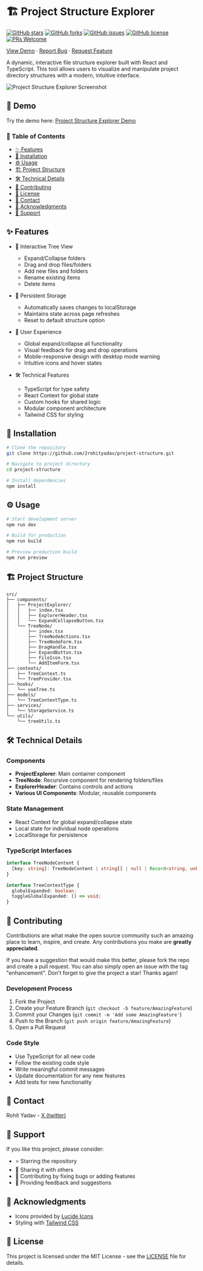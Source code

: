# 🏗️ Project Structure Explorer

[![GitHub stars](https://img.shields.io/github/stars/2rohityadav/project-structure?style=social)](https://github.com/2rohityadav/project-structure)
[![GitHub forks](https://img.shields.io/github/forks/2rohityadav/project-structure?style=social)](https://github.com/2rohityadav/project-structure/network/members)
[![GitHub issues](https://img.shields.io/github/issues/2rohityadav/project-structure)](https://github.com/2rohityadav/project-structure/issues)
[![GitHub license](https://img.shields.io/github/license/2rohityadav/project-structure)](https://github.com/2rohityadav/project-structure/blob/main/LICENSE)
[![PRs Welcome](https://img.shields.io/badge/PRs-welcome-brightgreen.svg)](https://makeapullrequest.com)

[View Demo](https://2rohityadav.github.io/project-structure/) · [Report Bug](https://github.com/2rohityadav/project-structure/issues) · [Request Feature](https://github.com/2rohityadav/project-structure/issues)

A dynamic, interactive file structure explorer built with React and TypeScript. This tool allows users to visualize and manipulate project directory structures with a modern, intuitive interface.

![Project Structure Explorer Screenshot](./public/project-structure.png)

## 🚀 Demo

Try the demo here: [Project Structure Explorer Demo](https://2rohityadav.github.io/project-structure/)

### 📝 Table of Contents

- [✨ Features](#-features)
- [🚀 Installation](#-installation)
- [⚙️ Usage](#-usage)
- [🏗️ Project Structure](#-project-structure)
- [🛠 Technical Details](#-technical-details)
- [🤝 Contributing](#-contributing)
- [📜 License](#-license)
- [📝 Contact](#-contact)
- [🙏 Acknowledgments](#-acknowledgments)
- [💖 Support](#-support)

## ✨ Features

- 🌲 Interactive Tree View

  - Expand/Collapse folders
  - Drag and drop files/folders
  - Add new files and folders
  - Rename existing items
  - Delete items

- 💾 Persistent Storage

  - Automatically saves changes to localStorage
  - Maintains state across page refreshes
  - Reset to default structure option

- 🎯 User Experience

  - Global expand/collapse all functionality
  - Visual feedback for drag and drop operations
  - Mobile-responsive design with desktop mode warning
  - Intuitive icons and hover states

- 🛠 Technical Features
  - TypeScript for type safety
  - React Context for global state
  - Custom hooks for shared logic
  - Modular component architecture
  - Tailwind CSS for styling

## 🚀 Installation

```bash
# Clone the repository
git clone https://github.com/2rohityadav/project-structure.git

# Navigate to project directory
cd project-structure

# Install dependencies
npm install
```

## ⚙️ Usage

```bash
# Start development server
npm run dev

# Build for production
npm run build

# Preview production build
npm run preview
```

## 🏗️ Project Structure

```
src/
├── components/
│   ├── ProjectExplorer/
│   │   ├── index.tsx
│   │   ├── ExplorerHeader.tsx
│   │   └── ExpandCollapseButton.tsx
│   └── TreeNode/
│       ├── index.tsx
│       ├── TreeNodeActions.tsx
│       ├── TreeNodeForm.tsx
│       ├── DragHandle.tsx
│       ├── ExpandButton.tsx
│       ├── FileIcon.tsx
│       └── AddItemForm.tsx
├── contexts/
│   ├── TreeContext.ts
│   └── TreeProvider.tsx
├── hooks/
│   └── useTree.ts
├── models/
│   └── TreeContextType.ts
├── services/
│   └── StorageService.ts
└── utils/
    └── treeUtils.ts
```

## 🛠 Technical Details

### Components

- **ProjectExplorer**: Main container component
- **TreeNode**: Recursive component for rendering folders/files
- **ExplorerHeader**: Contains controls and actions
- **Various UI Components**: Modular, reusable components

### State Management

- React Context for global expand/collapse state
- Local state for individual node operations
- LocalStorage for persistence

### TypeScript Interfaces

```typescript
interface TreeNodeContent {
  [key: string]: TreeNodeContent | string[] | null | Record<string, unknown>;
}

interface TreeContextType {
  globalExpanded: boolean;
  toggleGlobalExpanded: () => void;
}
```

## 🤝 Contributing

Contributions are what make the open source community such an amazing place to learn, inspire, and create. Any contributions you make are **greatly appreciated**.

If you have a suggestion that would make this better, please fork the repo and create a pull request. You can also simply open an issue with the tag "enhancement".
Don't forget to give the project a star! Thanks again!

### Development Process

1. Fork the Project
2. Create your Feature Branch (`git checkout -b feature/AmazingFeature`)
3. Commit your Changes (`git commit -m 'Add some AmazingFeature'`)
4. Push to the Branch (`git push origin feature/AmazingFeature`)
5. Open a Pull Request

### Code Style

- Use TypeScript for all new code
- Follow the existing code style
- Write meaningful commit messages
- Update documentation for any new features
- Add tests for new functionality

## 📝 Contact

Rohit Yadav - [X (twitter)](https://twitter.com/__rohityadav)

## 💖 Support

If you like this project, please consider:

- ⭐ Starring the repository
- 🔄 Sharing it with others
- 🐛 Contributing by fixing bugs or adding features
- 📝 Providing feedback and suggestions

## 🙏 Acknowledgments

- Icons provided by [Lucide Icons](https://lucide.dev/)
- Styling with [Tailwind CSS](https://tailwindcss.com/)

## 📜 License

This project is licensed under the MIT License - see the [LICENSE](LICENSE) file for details.
